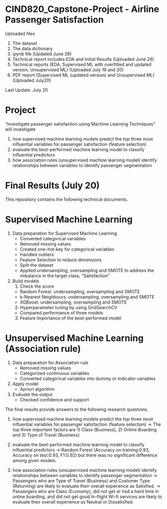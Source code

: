 # CIND820_Capstone-Project - Airline Passenger Satisfaction

Uploaded files
1. The dataset
2. The data dictionary
3. ipynb file (Updated June 26)
4. Technical report includes EDA and Initial Results (Uploaded June 26)
5. Technical reports (EDA, Supervised ML with overfitted and updated version, Unsupervised ML) (Uploaded July 19 and 20)
6. PDF report (Supervised ML (updated version) and Unsupervised ML) (Uploaded July20)

Last Update: July 20

# Project
“Investigate passenger satisfaction using Machine Learning Techniques” will investigate 
1) how supervised machine learning models predict the top three most influential variables for passenger satisfaction (feature selection)
2) evaluate the best-performed machine learning model to classify influential predictors
3) how association rules (unsupervised machine learning model) identify relationships between variables to identify passenger segmentation

# Final Results (July 20)

This repository contains the following technical documents. 

# Supervised Machine Learning
1. Data preparation for Supervised Machine Learning
   - Converted categorical variables 
   - Removed missing values
   - Created one-hot-key for categorical variables
   - Handled outliers
   - Feature Selection to reduce dimensions
   - Split the dataset
   - Applied undersampling, oversampling and SMOTE to address the imbalance in the target class, "Satisfaction"
2. Build models
   1. Check the score
   - Random Forest: undersampling, oversampling and SMOTE 
   - k-Nearest Neighbours: undersampling, oversampling and SMOTE 
   - XGBoost: undersampling, oversampling and SMOTE
   2. Hyperparameter tuning by using GridSearchCV
   - Compared performance of three models
   3. Feature Importance of the best-performed model
     
# Unsupervised Machine Learning (Association rule) 
1. Data preparation for Association rule
   - Removed missing values
   - Categorized continuous variables
   - Converted categorical variables into dummy or indicator variables
2. Apply model
   - Apriori algorithm
3. Evaluate the output
   - Checked confidence and support
  
The final results provide answers to the following research questions. 

1) how supervised machine learning models predict the top three most influential variables for passenger satisfaction (feature selection)
   -> The top three important factors are 1) Class (Business), 2) Online Boarding and 3) Type of Travel (Business)
   
2) evaluate the best-performed machine learning model to classify influential predictors
   -> Random Forest (Accuracy on training:0.93, Accuracy on test:0.93, F1:0.92) but there was no significant difference among given models. 
   
3) how association rules (unsupervised machine learning model) identify relationships between variables to identify passenger segmentation
   -> Passengers who are Type of Travel (Business) and Customer Type (Returning) are likely to evaluate their overall experience as Satisfied.
   -> Passengers who are Class (Economy), did not get or had a hard time in online boarding, and did not get good In-flight Wi-fi services are likely to evaluate their overall experience as Neutral or Dissatisfied.



